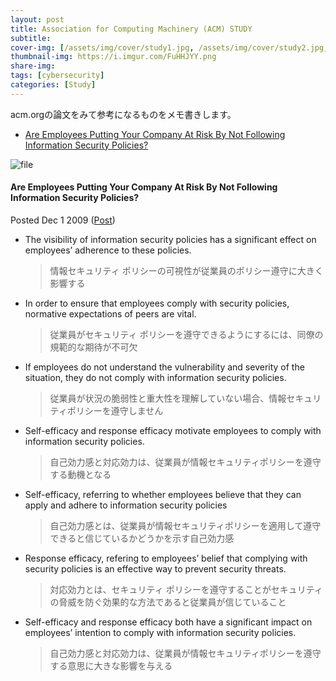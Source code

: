 ```yaml
---
layout: post
title: Association for Computing Machinery (ACM) STUDY
subtitle: 
cover-img: [/assets/img/cover/study1.jpg, /assets/img/cover/study2.jpg, /assets/img/cover/study3.jpg]
thumbnail-img: https://i.imgur.com/FuHHJYY.png
share-img:
tags: [cybersecurity]
categories: [Study]
---
```


acm.orgの論文をみて参考になるものをメモ書きします。

<!-- vim-markdown-toc GFM -->

* [Are Employees Putting Your Company At Risk By Not Following Information Security Policies?](#are-employees-putting-your-company-at-risk-by-not-following-information-security-policies)

<!-- vim-markdown-toc -->

![file](https://i.imgur.com/FuHHJYY.png)

#### Are Employees Putting Your Company At Risk By Not Following Information Security Policies?
Posted Dec 1 2009 ([Post](https://cacm.acm.org/research/are-employees-putting-your-company-at-risk-by-not-following-information-security-policies/))

- The visibility of information security policies has a significant effect on employees’ adherence to these policies. 
  >情報セキュリティ ポリシーの可視性が従業員のポリシー遵守に大きく影響する
- In order to ensure that employees comply with security policies, normative expectations of peers are vital.
  >従業員がセキュリティ ポリシーを遵守できるようにするには、同僚の規範的な期待が不可欠
- If employees do not understand the vulnerability and severity of the situation, they do not comply with information security policies. 
  >従業員が状況の脆弱性と重大性を理解していない場合、情報セキュリティポリシーを遵守しません
- Self-efficacy and response efficacy motivate employees to comply with information security policies. 
  >自己効力感と対応効力は、従業員が情報セキュリティポリシーを遵守する動機となる
- Self-efficacy, referring to whether employees believe that they can apply and adhere to information security policies
  >自己効力感とは、従業員が情報セキュリティポリシーを適用して遵守できると信じているかどうかを示す自己効力感
- Response efficacy, refering to employees’ belief that complying with security policies is an effective way to prevent security threats. 
  >対応効力とは、セキュリティ ポリシーを遵守することがセキュリティの脅威を防ぐ効果的な方法であると従業員が信じていること
- Self-efficacy and response efficacy both have a significant impact on employees’ intention to comply with information security policies. 
  >自己効力感と対応効力は、従業員が情報セキュリティポリシーを遵守する意思に大きな影響を与える
